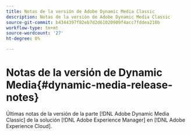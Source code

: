 ```yaml
---
title: Notas de la versión de Adobe Dynamic Media Classic
description: Notas de la versión de Adobe Dynamic Media Classic
source-git-commit: b4344397f82eb7d2d61020909f4acc7fddea210b
workflow-type: tm+mt
source-wordcount: '27'
ht-degree: 0%

---
```



# Notas de la versión de Dynamic Media{#dynamic-media-release-notes}

Últimas notas de la versión de la parte [!DNL Adobe Dynamic Media Classic] de la solución [!DNL Adobe Experience Manager] en [!DNL Adobe Experience Cloud].